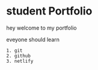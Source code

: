 # student Portfolio
 hey welcome to my portfolio

 eveyone should learn 
    
    1. git 
    2. github
    3. netlify